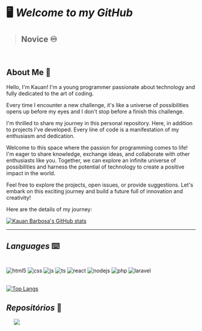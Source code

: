 # 🖥️ *Welcome to my GitHub*
> ## Novice ♾️

<br/>

## About Me 📎

Hello, I'm Kauan! I'm a young programmer passionate about technology and fully dedicated to the art of coding.

Every time I encounter a new challenge, it's like a universe of possibilities opens up before my eyes and I don't stop before a finish this challenge.

I'm thrilled to share my journey in this personal repository. Here, in addition to projects I've developed. Every line of code is a manifestation of my enthusiasm and dedication.

Welcome to this space where the passion for programming comes to life! I'm eager to share knowledge, exchange ideas, and collaborate with other enthusiasts like you. Together, we can explore an infinite universe of possibilities and harness the potential of technology to create a positive impact in the world.

Feel free to explore the projects, open issues, or provide suggestions. Let's embark on this exciting journey and build a future full of innovation and creativity!

Here are the details of my journey:

[![Kauan Barbosa's GitHub stats](https://github-readme-stats.vercel.app/api?username=kauan02&show_icons=true&theme=tokyonight&locale=en)](https://github.com/kauan02)

***

## __*Languages*__ ⌨️

<div style="display: inline_block"> <br/>
  <img align="center" alt="html5" src="https://img.shields.io/badge/HTML5-E34F26?style=for-the-badge&logo=html5&logoColor=white" />
  <img align="center" alt="css" src="https://img.shields.io/badge/CSS3-1572B6?style=for-the-badge&logo=css3&logoColor=white" />
  <img align="center" alt="js" src="https://img.shields.io/badge/JavaScript-F7DF1E?style=for-the-badge&logo=javascript&logoColor=black" />
  <img align="center" alt="ts" src="https://img.shields.io/badge/TypeScript-007ACC?style=for-the-badge&logo=typescript&logoColor=white" />
  <img align="center" alt="react" src="https://img.shields.io/badge/React-20232A?style=for-the-badge&logo=react&logoColor=61DAFB" />
  <img align="center" alt="nodejs" src="https://img.shields.io/badge/Node.js-43853D?style=for-the-badge&logo=node.js&logoColor=white" />
  <img align="center" alt="php" src="https://img.shields.io/badge/PHP-777BB4?style=for-the-badge&logo=php&logoColor=white" />
  <img align="center" alt="laravel" src="https://img.shields.io/badge/Python-07a5d2?style=for-the-badge&logo=python&logoColor=white" />
</div>

<br/>

[![Top Langs](https://github-readme-stats.vercel.app/api/top-langs/?username=kauan02&theme=tokyonight&locale=en)](https://github.com/kauan02)

## __*Repositórios*__ 💾

<div style="display: inline_block">
<a style="margin: 10px 20px" href="https://github.com/kauan02/First-Python-Projects">
  <img align="center" src="https://github-readme-stats.vercel.app/api/pin/?username=kauan02&repo=First-Python-Projects&theme=tokyonight" />
</a>
  
 </div>


